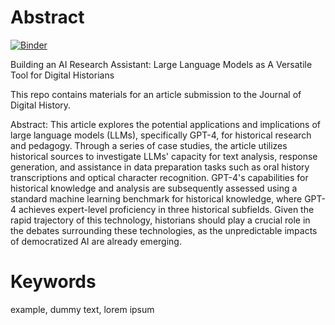 # Abstract

[![Binder](https://mybinder.org/badge_logo.svg)](https://mybinder.org/v2/Dr-Hutchinson/Creating-an-AI-Research-Assistiant/blob/main/hutchinson_article.ipynb)

Building an AI Research Assistant: Large Language Models as A Versatile Tool for Digital Historians

This repo contains materials for an article submission to the Journal of Digital History.

Abstract: This article explores the potential applications and implications of large language models (LLMs), specifically GPT-4, for historical research and pedagogy. Through a series of case studies, the article utilizes historical sources to investigate LLMs' capacity for text analysis, response generation, and assistance in data preparation tasks such as oral history transcriptions and optical character recognition. GPT-4's capabilities for historical knowledge and analysis are subsequently assessed using a standard machine learning benchmark for historical knowledge, where GPT-4 achieves expert-level proficiency in three historical subfields. Given the rapid trajectory of this technology, historians should play a crucial role in the debates surrounding these technologies, as the unpredictable impacts of democratized AI are already emerging.

# Keywords
example, dummy text, lorem ipsum
